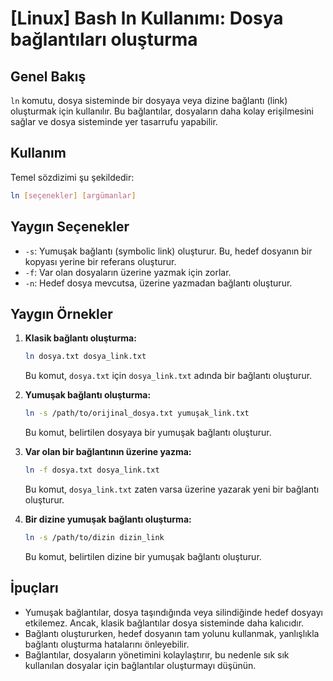 # [Linux] Bash ln Kullanımı: Dosya bağlantıları oluşturma

## Genel Bakış
`ln` komutu, dosya sisteminde bir dosyaya veya dizine bağlantı (link) oluşturmak için kullanılır. Bu bağlantılar, dosyaların daha kolay erişilmesini sağlar ve dosya sisteminde yer tasarrufu yapabilir.

## Kullanım
Temel sözdizimi şu şekildedir:
```bash
ln [seçenekler] [argümanlar]
```

## Yaygın Seçenekler
- `-s`: Yumuşak bağlantı (symbolic link) oluşturur. Bu, hedef dosyanın bir kopyası yerine bir referans oluşturur.
- `-f`: Var olan dosyaların üzerine yazmak için zorlar.
- `-n`: Hedef dosya mevcutsa, üzerine yazmadan bağlantı oluşturur.

## Yaygın Örnekler
1. **Klasik bağlantı oluşturma:**
   ```bash
   ln dosya.txt dosya_link.txt
   ```
   Bu komut, `dosya.txt` için `dosya_link.txt` adında bir bağlantı oluşturur.

2. **Yumuşak bağlantı oluşturma:**
   ```bash
   ln -s /path/to/orijinal_dosya.txt yumuşak_link.txt
   ```
   Bu komut, belirtilen dosyaya bir yumuşak bağlantı oluşturur.

3. **Var olan bir bağlantının üzerine yazma:**
   ```bash
   ln -f dosya.txt dosya_link.txt
   ```
   Bu komut, `dosya_link.txt` zaten varsa üzerine yazarak yeni bir bağlantı oluşturur.

4. **Bir dizine yumuşak bağlantı oluşturma:**
   ```bash
   ln -s /path/to/dizin dizin_link
   ```
   Bu komut, belirtilen dizine bir yumuşak bağlantı oluşturur.

## İpuçları
- Yumuşak bağlantılar, dosya taşındığında veya silindiğinde hedef dosyayı etkilemez. Ancak, klasik bağlantılar dosya sisteminde daha kalıcıdır.
- Bağlantı oluştururken, hedef dosyanın tam yolunu kullanmak, yanlışlıkla bağlantı oluşturma hatalarını önleyebilir.
- Bağlantılar, dosyaların yönetimini kolaylaştırır, bu nedenle sık sık kullanılan dosyalar için bağlantılar oluşturmayı düşünün.
